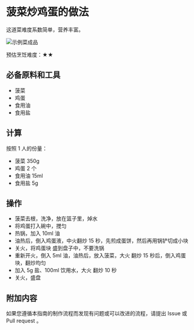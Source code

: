 # 菠菜炒鸡蛋的做法

这道菜难度系数简单，营养丰富。

![示例菜成品](IMG-20240913214335915.jpg)

预估烹饪难度：★★

## 必备原料和工具

- 菠菜
- 鸡蛋
- 食用油
- 食用盐

## 计算

按照 1 人的份量：

- 菠菜 350g
- 鸡蛋 2 个
- 食用油 15ml
- 食用盐 5g

## 操作

- 菠菜去根，洗净，放在篮子里，焯水
- 将鸡蛋打入碗中，搅匀
- 热锅，加入 10ml 油
- 油热后，倒入鸡蛋液，中火翻炒 15 秒，先煎成蛋饼，然后再用锅铲切成小块
- 关火，将鸡蛋块 盛到盘子中，不要洗锅
- 重新开火，倒入 5ml 油，油热后，放入菠菜，大火 翻炒 15 秒后，倒入鸡蛋块，翻炒均匀
- 加入 5g 盐、100ml 饮用水，大火 翻炒 10 秒
- 关火，盛盘

## 附加内容

如果您遵循本指南的制作流程而发现有问题或可以改进的流程，请提出 Issue 或 Pull request 。
